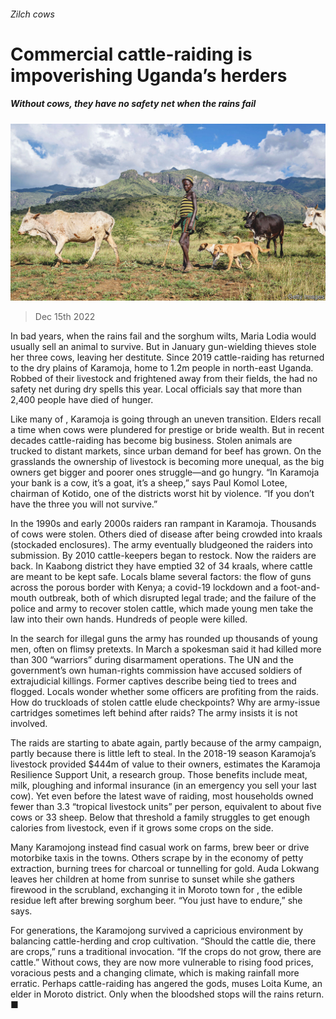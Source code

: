 ###### Zilch cows

# Commercial cattle-raiding is impoverishing Uganda’s herders 

##### Without cows, they have no safety net when the rains fail 

![image](images/20221217_MAP002.jpg) 

> Dec 15th 2022 

In bad years, when the rains fail and the sorghum wilts, Maria Lodia would usually sell an animal to survive. But in January gun-wielding thieves stole her three cows, leaving her destitute. Since 2019 cattle-raiding has returned to the dry plains of Karamoja, home to 1.2m people in north-east Uganda. Robbed of their livestock and frightened away from their fields, the  had no safety net during dry spells this year. Local officials say that more than 2,400 people have died of hunger.

Like many of , Karamoja is going through an uneven transition. Elders recall a time when cows were plundered for prestige or bride wealth. But in recent decades cattle-raiding has become big business. Stolen animals are trucked to distant markets, since urban demand for beef has grown. On the grasslands the ownership of livestock is becoming more unequal, as the big owners get bigger and poorer ones struggle—and go hungry. “In Karamoja your bank is a cow, it’s a goat, it’s a sheep,” says Paul Komol Lotee, chairman of Kotido, one of the districts worst hit by violence. “If you don’t have the three you will not survive.”

In the 1990s and early 2000s raiders ran rampant in Karamoja. Thousands of cows were stolen. Others died of disease after being crowded into kraals (stockaded enclosures). The army eventually bludgeoned the raiders into submission. By 2010 cattle-keepers began to restock. Now the raiders are back. In Kaabong district they have emptied 32 of 34 kraals, where cattle are meant to be kept safe. Locals blame several factors: the flow of guns across the porous border with Kenya; a covid-19 lockdown and a foot-and-mouth outbreak, both of which disrupted legal trade; and the failure of the police and army to recover stolen cattle, which made young men take the law into their own hands. Hundreds of people were killed. 

In the search for illegal guns the army has rounded up thousands of young men, often on flimsy pretexts. In March a spokesman said it had killed more than 300 “warriors” during disarmament operations. The UN and the government’s own human-rights commission have accused soldiers of extrajudicial killings. Former captives describe being tied to trees and flogged. Locals wonder whether some officers are profiting from the raids. How do truckloads of stolen cattle elude checkpoints? Why are army-issue cartridges sometimes left behind after raids? The army insists it is not involved.

The raids are starting to abate again, partly because of the army campaign, partly because there is little left to steal. In the 2018-19 season Karamoja’s livestock provided $444m of value to their owners, estimates the Karamoja Resilience Support Unit, a research group. Those benefits include meat, milk, ploughing and informal insurance (in an emergency you sell your last cow). Yet even before the latest wave of raiding, most households owned fewer than 3.3 “tropical livestock units” per person, equivalent to about five cows or 33 sheep. Below that threshold a family struggles to get enough calories from livestock, even if it grows some crops on the side.

Many Karamojong instead find casual work on farms, brew beer or drive motorbike taxis in the towns. Others scrape by in the economy of petty extraction, burning trees for charcoal or tunnelling for gold. Auda Lokwang leaves her children at home from sunrise to sunset while she gathers firewood in the scrubland, exchanging it in Moroto town for , the edible residue left after brewing sorghum beer. “You just have to endure,” she says.

For generations, the Karamojong survived a capricious environment by balancing cattle-herding and crop cultivation. “Should the cattle die, there are crops,” runs a traditional invocation. “If the crops do not grow, there are cattle.” Without cows, they are now more vulnerable to rising food prices, voracious pests and a changing climate, which is making rainfall more erratic. Perhaps cattle-raiding has angered the gods, muses Loita Kume, an elder in Moroto district. Only when the bloodshed stops will the rains return. ■

